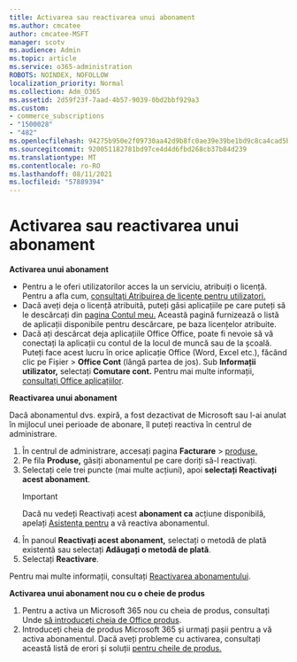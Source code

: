 ```yaml
---
title: Activarea sau reactivarea unui abonament
ms.author: cmcatee
author: cmcatee-MSFT
manager: scotv
ms.audience: Admin
ms.topic: article
ms.service: o365-administration
ROBOTS: NOINDEX, NOFOLLOW
localization_priority: Normal
ms.collection: Adm_O365
ms.assetid: 2d59f23f-7aad-4b57-9039-0bd2bbf929a3
ms.custom:
- commerce_subscriptions
- "1500028"
- "482"
ms.openlocfilehash: 94275b950e2f09730aa42d9b8fc0ae39e39be1bd9c8ca4cad5b20926b263fca2
ms.sourcegitcommit: 920051182781bd97ce4d4d6fbd268cb37b84d239
ms.translationtype: MT
ms.contentlocale: ro-RO
ms.lasthandoff: 08/11/2021
ms.locfileid: "57889394"
---
```

# <a name="activate-or-reactivate-a-subscription"></a>Activarea sau reactivarea unui abonament

**Activarea unui abonament**

- Pentru a le oferi utilizatorilor acces la un serviciu, atribuiți o licență. Pentru a afla cum, [consultați Atribuirea de licențe pentru utilizatori.](https://docs.microsoft.com/microsoft-365/admin/manage/assign-licenses-to-users)
- Dacă aveți deja o licență atribuită, puteți găsi aplicațiile pe care puteți să le descărcați din [pagina Contul meu.](https://portal.office.com/account/#installs) Această pagină furnizează o listă de aplicații disponibile pentru descărcare, pe baza licențelor atribuite.
- Dacă ați descărcat deja aplicațiile Office Office, poate fi nevoie să vă conectați la aplicații cu contul de la locul de muncă sau de la școală. Puteți face acest lucru în orice aplicație Office (Word, Excel etc.), făcând clic pe Fișier  >  **Office Cont** (lângă partea de jos). Sub **Informații utilizator,** selectați **Comutare cont.** Pentru mai multe informații, [consultați Office aplicațiilor](https://docs.microsoft.com/microsoft-365/admin/setup/install-applications).

**Reactivarea unui abonament**

Dacă abonamentul dvs. expiră, a fost dezactivat de Microsoft sau l-ai anulat în mijlocul unei perioade de abonare, îl puteți reactiva în centrul de administrare.
  
1. În centrul de administrare, accesați pagina **Facturare**  >  [produse.](https://go.microsoft.com/fwlink/p/?linkid=842054)
2. Pe fila **Produse,** găsiți abonamentul pe care doriți să-l reactivați.
3. Selectați cele trei puncte (mai multe acțiuni), apoi **selectați Reactivați acest abonament**.
    > [!IMPORTANT]
    > Dacă nu vedeți Reactivați acest **abonament ca** acțiune disponibilă, apelați [Asistența pentru](https://go.microsoft.com/fwlink/p/?linkid=518322) a vă reactiva abonamentul.
4. În panoul **Reactivați acest abonament,** selectați o metodă de plată existentă sau selectați **Adăugați o metodă de plată**.
5. Selectați **Reactivare**.

Pentru mai multe informații, consultați [Reactivarea abonamentului](https://docs.microsoft.com/microsoft-365/commerce/subscriptions/reactivate-your-subscription).

**Activarea unui abonament nou cu o cheie de produs**

1. Pentru a activa un Microsoft 365 nou cu cheia de produs, consultați Unde [să introduceți cheia de Office produs](https://support.office.com/article/where-to-enter-your-office-product-key-0a82e5ae-739e-4b92-a6f4-2ec780c185db).
2. Introduceți cheia de produs Microsoft 365 și urmați pașii pentru a vă activa abonamentul. Dacă aveți probleme cu activarea, consultați această listă de erori și soluții [pentru cheile de produs.](https://docs.microsoft.com/microsoft-365/commerce/product-key-errors-and-solutions)